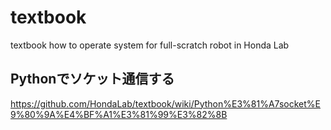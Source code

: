 # textbook
textbook how to operate system for full-scratch robot in Honda Lab

## Pythonでソケット通信する
https://github.com/HondaLab/textbook/wiki/Python%E3%81%A7socket%E9%80%9A%E4%BF%A1%E3%81%99%E3%82%8B
